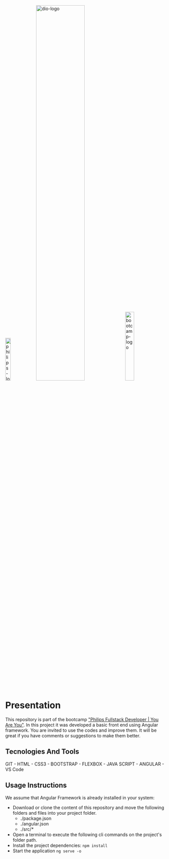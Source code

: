 
<div>
  <img src="./.img/philips-footer-logo.jpg" alt="philips-logo" width="18.5%" align-self="center" margin="0px">
  <img src="./.img/dio-make-the-change.jpg" alt="dio-logo" width="55%" align-self="center" margin="0px"> 
  <img src="./.img/PhilipsDioBootCampLogo.jpg" alt="bootcamp-logo" width="23.5%" align-self="center" margin="0px"> 
</div>

# Presentation
This repository is part of the bootcamp ["Philips Fullstack Developer | You Are You"](https://web.dio.me/home). In this project it was developed a basic front end using Angular framework. You are invited to use the codes and improve them. It will be great if you have comments or suggestions to make them better. 

## Tecnologies And Tools
GIT - HTML - CSS3 - BOOTSTRAP - FLEXBOX - JAVA SCRIPT - ANGULAR - VS Code

## Usage Instructions
We assume that Angular Framework is already installed in your system:
- Download or clone the content of this repository and move the following folders and files into your project folder.
  - ./package.json
  - ./angular.json
  - ./src/*
- Open a terminal to execute the following cli commands on the project's folder path.
- Install the project dependencies:
  `npm install`
- Start the application
  `ng serve -o` 
   